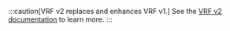 :::caution[VRF v2 replaces and enhances VRF v1.]
See the [VRF v2 documentation](/docs/vrf/v2/introduction) to learn more.
:::
